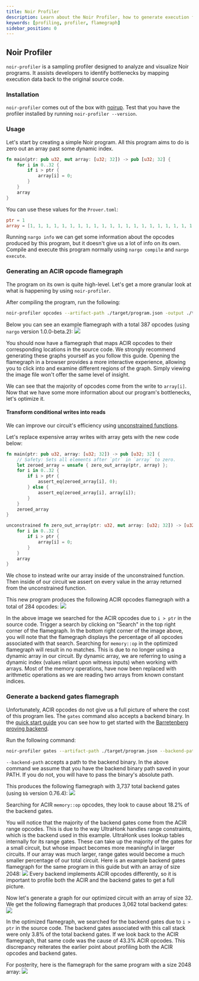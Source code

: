 ```yaml
---
title: Noir Profiler
description: Learn about the Noir Profiler, how to generate execution flamegraphs, identify bottlenecks, and visualize optimizations. 
keywords: [profiling, profiler, flamegraph] 
sidebar_position: 0
---
```


## Noir Profiler

`noir-profiler` is a sampling profiler designed to analyze and visualize Noir programs. It assists developers to identify bottlenecks by mapping execution data back to the original source code.  

### Installation

`noir-profiler` comes out of the box with [noirup](../getting_started/noir_installation.md). Test that you have the profiler installed by running `noir-profiler --version`. 

### Usage

Let's start by creating a simple Noir program. All this program aims to do is zero out an array past some dynamic index.

```rust
fn main(ptr: pub u32, mut array: [u32; 32]) -> pub [u32; 32] {
    for i in 0..32 {
        if i > ptr {
            array[i] = 0;
        }
    }
    array
}
```
You can use these values for the `Prover.toml`:
```toml
ptr = 1
array = [1, 1, 1, 1, 1, 1, 1, 1, 1, 1, 1, 1, 1, 1, 1, 1, 1, 1, 1, 1, 1, 1, 1, 1, 1, 1, 1, 1, 1, 1, 1, 1]
```

Running `nargo info` we can get some information about the opcodes produced by this program, but it doesn't give us a lot of info on its own. Compile and execute this program normally using `nargo compile` and `nargo execute`. 

### Generating an ACIR opcode flamegraph

The program on its own is quite high-level. Let's get a more granular look at what is happening by using `noir-profiler`. 

After compiling the program, run the following:
```sh
noir-profiler opcodes --artifact-path ./target/program.json -output ./target/
```
Below you can see an example flamegraph with a total 387 opcodes (using `nargo` version 1.0.0-beta.2):
<picture>
  <img src="../../static/img/tooling/profiler/acir-flamegraph-unoptimized.png">
</picture>

You should now have a flamegraph that maps ACIR opcodes to their corresponding locations in the source code. We strongly recommend generating these graphs yourself as you follow this guide. Opening the flamegraph in a browser provides a more interactive experience, allowing you to click into and examine different regions of the graph. Simply viewing the image file won't offer the same level of insight.

We can see that the majority of opcodes come from the write to `array[i]`. Now that we have some more information about our program's bottlenecks, let's optimize it.

#### Transform conditional writes into reads

We can improve our circuit's efficiency using [unconstrained functions](../noir/concepts/unconstrained.md).

Let's replace expensive array writes with array gets with the new code below:
```rust
fn main(ptr: pub u32, array: [u32; 32]) -> pub [u32; 32] {
    // Safety: Sets all elements after `ptr` in `array` to zero.
    let zeroed_array = unsafe { zero_out_array(ptr, array) };
    for i in 0..32 {
        if i > ptr {
            assert_eq(zeroed_array[i], 0);
        } else {
            assert_eq(zeroed_array[i], array[i]);
        }
    }
    zeroed_array
}

unconstrained fn zero_out_array(ptr: u32, mut array: [u32; 32]) -> [u32; 32] {
    for i in 0..32 {
        if i > ptr {
            array[i] = 0;
        }
    }
    array
}
```
We chose to instead write our array inside of the unconstrained function. Then inside of our circuit we assert on every value in the array returned from the unconstrained function.

This new program produces the following ACIR opcodes flamegraph with a total of 284 opcodes:
<picture>
  <img src="../../static/img/tooling/profiler/acir-flamegraph-optimized.png">
</picture>

In the above image we searched for the ACIR opcodes due to `i > ptr` in the source code. Trigger a search by clicking on "Search" in the top right corner of the flamegraph. In the bottom right corner of the image above, you will note that the flamegraph displays the percentage of all opcodes associated with that search.  Searching for `memory::op` in the optimized flamegraph will result in no matches. This is due to no longer using a dynamic array in our circuit. By dynamic array, we are referring to using a dynamic index (values reliant upon witness inputs) when working with arrays. Most of the memory operations, have now been replaced with arithmetic operations as we are reading two arrays from known constant indices.   

### Generate a backend gates flamegraph

Unfortunately, ACIR opcodes do not give us a full picture of where the cost of this program lies. 
The `gates` command also accepts a backend binary. In the [quick start guide](../getting_started/quick_start.md#proving-backend) you can see how to get started with the [Barretenberg proving backend](https://github.com/AztecProtocol/aztec-packages/tree/master/barretenberg). 

Run the following command:
```sh
noir-profiler gates --artifact-path ./target/program.json --backend-path bb --output ./target
```
`--backend-path` accepts a path to the backend binary. In the above command we assume that you have the backend binary path saved in your PATH. If you do not, you will have to pass the binary's absolute path. 

This produces the following flamegraph with 3,737 total backend gates (using `bb` version 0.76.4):
<picture>
  <img src="../../static/img/tooling/profiler/gates-flamegraph-unoptimized.png">
</picture>

Searching for ACIR `memory::op` opcodes, they look to cause about 18.2% of the backend gates.

You will notice that the majority of the backend gates come from the ACIR range opcodes. This is due to the way UltraHonk handles range constraints, which is the backend used in this example. UltraHonk uses lookup tables internally for its range gates. These can take up the majority of the gates for a small circuit, but whose impact becomes more meaningful in larger circuits. If our array was much larger, range gates would become a much smaller percentage of our total circuit. 
Here is an example backend gates flamegraph for the same program in this guide but with an array of size 2048:
<picture>
  <img src="../../static/img/tooling/profiler/gates-flamegraph-unoptimized-2048.png">
</picture> 
Every backend implements ACIR opcodes differently, so it is important to profile both the ACIR and the backend gates to get a full picture. 

Now let's generate a graph for our optimized circuit with an array of size 32. We get the following flamegraph that produces 3,062 total backend gates:
<picture>
  <img src="../../static/img/tooling/profiler/gates-flamegraph-optimized.png">
</picture>

In the optimized flamegraph, we searched for the backend gates due to `i > ptr` in the source code. The backend gates associated with this call stack were only 3.8% of the total backend gates. If we look back to the ACIR flamegraph, that same code was the cause of 43.3% ACIR opcodes. This discrepancy reiterates the earlier point about profiling both the ACIR opcodes and backend gates. 

For posterity, here is the flamegraph for the same program with a size 2048 array:
<picture>
  <img src="../../static/img/tooling/profiler/gates-flamegraph-optimized-2048.png">
</picture> 
